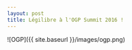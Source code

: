 ```yaml
---
layout: post
title: Légilibre à l'OGP Summit 2016 !
---
```


![OGP]({{ site.baseurl }}/images/ogp.png)
